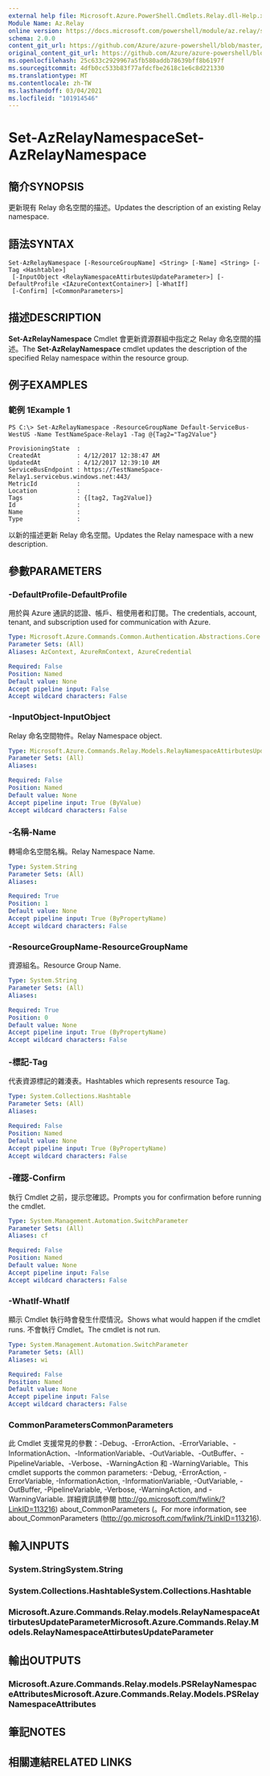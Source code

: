 ```yaml
---
external help file: Microsoft.Azure.PowerShell.Cmdlets.Relay.dll-Help.xml
Module Name: Az.Relay
online version: https://docs.microsoft.com/powershell/module/az.relay/set-azrelaynamespace
schema: 2.0.0
content_git_url: https://github.com/Azure/azure-powershell/blob/master/src/Relay/Relay/help/Set-AzRelayNamespace.md
original_content_git_url: https://github.com/Azure/azure-powershell/blob/master/src/Relay/Relay/help/Set-AzRelayNamespace.md
ms.openlocfilehash: 25c633c2929967a5fb580addb78639bff8b6197f
ms.sourcegitcommit: 4dfb0cc533b83f77afdcfbe2618c1e6c8d221330
ms.translationtype: MT
ms.contentlocale: zh-TW
ms.lasthandoff: 03/04/2021
ms.locfileid: "101914546"
---
```

# <span data-ttu-id="564a6-101">Set-AzRelayNamespace</span><span class="sxs-lookup"><span data-stu-id="564a6-101">Set-AzRelayNamespace</span></span>

## <span data-ttu-id="564a6-102">簡介</span><span class="sxs-lookup"><span data-stu-id="564a6-102">SYNOPSIS</span></span>
<span data-ttu-id="564a6-103">更新現有 Relay 命名空間的描述。</span><span class="sxs-lookup"><span data-stu-id="564a6-103">Updates the description of an existing Relay namespace.</span></span>

## <span data-ttu-id="564a6-104">語法</span><span class="sxs-lookup"><span data-stu-id="564a6-104">SYNTAX</span></span>

```
Set-AzRelayNamespace [-ResourceGroupName] <String> [-Name] <String> [-Tag <Hashtable>]
 [-InputObject <RelayNamespaceAttirbutesUpdateParameter>] [-DefaultProfile <IAzureContextContainer>] [-WhatIf]
 [-Confirm] [<CommonParameters>]
```

## <span data-ttu-id="564a6-105">描述</span><span class="sxs-lookup"><span data-stu-id="564a6-105">DESCRIPTION</span></span>
<span data-ttu-id="564a6-106">**Set-AzRelayNamespace** Cmdlet 會更新資源群組中指定之 Relay 命名空間的描述。</span><span class="sxs-lookup"><span data-stu-id="564a6-106">The **Set-AzRelayNamespace** cmdlet updates the description of the specified Relay namespace within the resource group.</span></span>

## <span data-ttu-id="564a6-107">例子</span><span class="sxs-lookup"><span data-stu-id="564a6-107">EXAMPLES</span></span>

### <span data-ttu-id="564a6-108">範例 1</span><span class="sxs-lookup"><span data-stu-id="564a6-108">Example 1</span></span>
```
PS C:\> Set-AzRelayNamespace -ResourceGroupName Default-ServiceBus-WestUS -Name TestNameSpace-Relay1 -Tag @{Tag2="Tag2Value"}

ProvisioningState  :
CreatedAt          : 4/12/2017 12:38:47 AM
UpdatedAt          : 4/12/2017 12:39:10 AM
ServiceBusEndpoint : https://TestNameSpace-Relay1.servicebus.windows.net:443/
MetricId           :
Location           :
Tags               : {[tag2, Tag2Value]}
Id                 :
Name               :
Type               :
```

<span data-ttu-id="564a6-109">以新的描述更新 Relay 命名空間。</span><span class="sxs-lookup"><span data-stu-id="564a6-109">Updates the Relay namespace with a new description.</span></span>

## <span data-ttu-id="564a6-110">參數</span><span class="sxs-lookup"><span data-stu-id="564a6-110">PARAMETERS</span></span>

### <span data-ttu-id="564a6-111">-DefaultProfile</span><span class="sxs-lookup"><span data-stu-id="564a6-111">-DefaultProfile</span></span>
<span data-ttu-id="564a6-112">用於與 Azure 通訊的認證、帳戶、租使用者和訂閱。</span><span class="sxs-lookup"><span data-stu-id="564a6-112">The credentials, account, tenant, and subscription used for communication with Azure.</span></span>

```yaml
Type: Microsoft.Azure.Commands.Common.Authentication.Abstractions.Core.IAzureContextContainer
Parameter Sets: (All)
Aliases: AzContext, AzureRmContext, AzureCredential

Required: False
Position: Named
Default value: None
Accept pipeline input: False
Accept wildcard characters: False
```

### <span data-ttu-id="564a6-113">-InputObject</span><span class="sxs-lookup"><span data-stu-id="564a6-113">-InputObject</span></span>
<span data-ttu-id="564a6-114">Relay 命名空間物件。</span><span class="sxs-lookup"><span data-stu-id="564a6-114">Relay Namespace object.</span></span>

```yaml
Type: Microsoft.Azure.Commands.Relay.Models.RelayNamespaceAttirbutesUpdateParameter
Parameter Sets: (All)
Aliases:

Required: False
Position: Named
Default value: None
Accept pipeline input: True (ByValue)
Accept wildcard characters: False
```

### <span data-ttu-id="564a6-115">-名稱</span><span class="sxs-lookup"><span data-stu-id="564a6-115">-Name</span></span>
<span data-ttu-id="564a6-116">轉場命名空間名稱。</span><span class="sxs-lookup"><span data-stu-id="564a6-116">Relay Namespace Name.</span></span>

```yaml
Type: System.String
Parameter Sets: (All)
Aliases:

Required: True
Position: 1
Default value: None
Accept pipeline input: True (ByPropertyName)
Accept wildcard characters: False
```

### <span data-ttu-id="564a6-117">-ResourceGroupName</span><span class="sxs-lookup"><span data-stu-id="564a6-117">-ResourceGroupName</span></span>
<span data-ttu-id="564a6-118">資源組名。</span><span class="sxs-lookup"><span data-stu-id="564a6-118">Resource Group Name.</span></span>

```yaml
Type: System.String
Parameter Sets: (All)
Aliases:

Required: True
Position: 0
Default value: None
Accept pipeline input: True (ByPropertyName)
Accept wildcard characters: False
```

### <span data-ttu-id="564a6-119">-標記</span><span class="sxs-lookup"><span data-stu-id="564a6-119">-Tag</span></span>
<span data-ttu-id="564a6-120">代表資源標記的雜湊表。</span><span class="sxs-lookup"><span data-stu-id="564a6-120">Hashtables which represents resource Tag.</span></span>

```yaml
Type: System.Collections.Hashtable
Parameter Sets: (All)
Aliases:

Required: False
Position: Named
Default value: None
Accept pipeline input: True (ByPropertyName)
Accept wildcard characters: False
```

### <span data-ttu-id="564a6-121">-確認</span><span class="sxs-lookup"><span data-stu-id="564a6-121">-Confirm</span></span>
<span data-ttu-id="564a6-122">執行 Cmdlet 之前，提示您確認。</span><span class="sxs-lookup"><span data-stu-id="564a6-122">Prompts you for confirmation before running the cmdlet.</span></span>

```yaml
Type: System.Management.Automation.SwitchParameter
Parameter Sets: (All)
Aliases: cf

Required: False
Position: Named
Default value: None
Accept pipeline input: False
Accept wildcard characters: False
```

### <span data-ttu-id="564a6-123">-WhatIf</span><span class="sxs-lookup"><span data-stu-id="564a6-123">-WhatIf</span></span>
<span data-ttu-id="564a6-124">顯示 Cmdlet 執行時會發生什麼情況。</span><span class="sxs-lookup"><span data-stu-id="564a6-124">Shows what would happen if the cmdlet runs.</span></span>
<span data-ttu-id="564a6-125">不會執行 Cmdlet。</span><span class="sxs-lookup"><span data-stu-id="564a6-125">The cmdlet is not run.</span></span>

```yaml
Type: System.Management.Automation.SwitchParameter
Parameter Sets: (All)
Aliases: wi

Required: False
Position: Named
Default value: None
Accept pipeline input: False
Accept wildcard characters: False
```

### <span data-ttu-id="564a6-126">CommonParameters</span><span class="sxs-lookup"><span data-stu-id="564a6-126">CommonParameters</span></span>
<span data-ttu-id="564a6-127">此 Cmdlet 支援常見的參數：-Debug、-ErrorAction、-ErrorVariable、-InformationAction、-InformationVariable、-OutVariable、-OutBuffer、-PipelineVariable、-Verbose、-WarningAction 和 -WarningVariable。</span><span class="sxs-lookup"><span data-stu-id="564a6-127">This cmdlet supports the common parameters: -Debug, -ErrorAction, -ErrorVariable, -InformationAction, -InformationVariable, -OutVariable, -OutBuffer, -PipelineVariable, -Verbose, -WarningAction, and -WarningVariable.</span></span> <span data-ttu-id="564a6-128">詳細資訊請參閱 http://go.microsoft.com/fwlink/?LinkID=113216) about_CommonParameters (。</span><span class="sxs-lookup"><span data-stu-id="564a6-128">For more information, see about_CommonParameters (http://go.microsoft.com/fwlink/?LinkID=113216).</span></span>

## <span data-ttu-id="564a6-129">輸入</span><span class="sxs-lookup"><span data-stu-id="564a6-129">INPUTS</span></span>

### <span data-ttu-id="564a6-130">System.String</span><span class="sxs-lookup"><span data-stu-id="564a6-130">System.String</span></span>

### <span data-ttu-id="564a6-131">System.Collections.Hashtable</span><span class="sxs-lookup"><span data-stu-id="564a6-131">System.Collections.Hashtable</span></span>

### <span data-ttu-id="564a6-132">Microsoft.Azure.Commands.Relay.models.RelayNamespaceAttirbutesUpdateParameter</span><span class="sxs-lookup"><span data-stu-id="564a6-132">Microsoft.Azure.Commands.Relay.Models.RelayNamespaceAttirbutesUpdateParameter</span></span>

## <span data-ttu-id="564a6-133">輸出</span><span class="sxs-lookup"><span data-stu-id="564a6-133">OUTPUTS</span></span>

### <span data-ttu-id="564a6-134">Microsoft.Azure.Commands.Relay.models.PSRelayNamespaceAttributes</span><span class="sxs-lookup"><span data-stu-id="564a6-134">Microsoft.Azure.Commands.Relay.Models.PSRelayNamespaceAttributes</span></span>

## <span data-ttu-id="564a6-135">筆記</span><span class="sxs-lookup"><span data-stu-id="564a6-135">NOTES</span></span>

## <span data-ttu-id="564a6-136">相關連結</span><span class="sxs-lookup"><span data-stu-id="564a6-136">RELATED LINKS</span></span>
